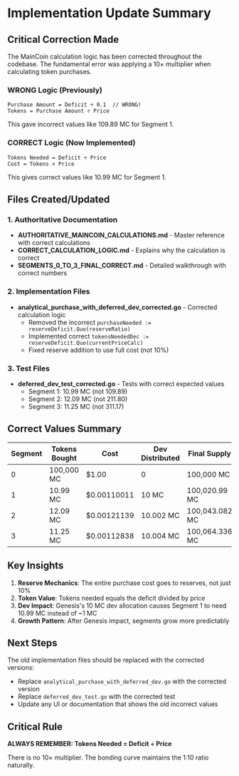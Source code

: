 # Implementation Update Summary

## Critical Correction Made

The MainCoin calculation logic has been corrected throughout the codebase. The fundamental error was applying a 10× multiplier when calculating token purchases.

### WRONG Logic (Previously)
```
Purchase Amount = Deficit ÷ 0.1  // WRONG!
Tokens = Purchase Amount ÷ Price
```
This gave incorrect values like 109.89 MC for Segment 1.

### CORRECT Logic (Now Implemented)
```
Tokens Needed = Deficit ÷ Price
Cost = Tokens × Price
```
This gives correct values like 10.99 MC for Segment 1.

## Files Created/Updated

### 1. Authoritative Documentation
- **AUTHORITATIVE_MAINCOIN_CALCULATIONS.md** - Master reference with correct calculations
- **CORRECT_CALCULATION_LOGIC.md** - Explains why the calculation is correct
- **SEGMENTS_0_TO_3_FINAL_CORRECT.md** - Detailed walkthrough with correct numbers

### 2. Implementation Files
- **analytical_purchase_with_deferred_dev_corrected.go** - Corrected calculation logic
  - Removed the incorrect `purchaseNeeded := reserveDeficit.Quo(reserveRatio)` 
  - Implemented correct `tokensNeededDec := reserveDeficit.Quo(currentPriceCalc)`
  - Fixed reserve addition to use full cost (not 10%)

### 3. Test Files
- **deferred_dev_test_corrected.go** - Tests with correct expected values
  - Segment 1: 10.99 MC (not 109.89)
  - Segment 2: 12.09 MC (not 211.80)
  - Segment 3: 11.25 MC (not 311.17)

## Correct Values Summary

| Segment | Tokens Bought | Cost | Dev Distributed | Final Supply |
|---------|--------------|------|-----------------|--------------|
| 0 | 100,000 MC | $1.00 | 0 | 100,000 MC |
| 1 | 10.99 MC | $0.00110011 | 10 MC | 100,020.99 MC |
| 2 | 12.09 MC | $0.00121139 | 10.002 MC | 100,043.082 MC |
| 3 | 11.25 MC | $0.00112838 | 10.004 MC | 100,064.336 MC |

## Key Insights

1. **Reserve Mechanics**: The entire purchase cost goes to reserves, not just 10%
2. **Token Value**: Tokens needed equals the deficit divided by price
3. **Dev Impact**: Genesis's 10 MC dev allocation causes Segment 1 to need 10.99 MC instead of ~1 MC
4. **Growth Pattern**: After Genesis impact, segments grow more predictably

## Next Steps

The old implementation files should be replaced with the corrected versions:
- Replace `analytical_purchase_with_deferred_dev.go` with the corrected version
- Replace `deferred_dev_test.go` with the corrected test
- Update any UI or documentation that shows the old incorrect values

## Critical Rule

**ALWAYS REMEMBER: Tokens Needed = Deficit ÷ Price**

There is no 10× multiplier. The bonding curve maintains the 1:10 ratio naturally.